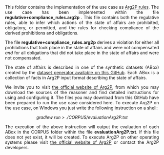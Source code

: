 <p align="justify">
This folder contains the implementation of the use case as <a href="https://apice.unibo.it/xwiki/bin/view/Arg2p/WebHome">Arg2P rules</a>. The use case has been implemented within the file <b> regulative+compliance_rules.arg2p </b>. This file contains both the regulative rules, able to infer which actions of the state of affairs are prohibited, obligatory, or permitted, and the rules for checking compliance of the derived prohibitions and obligations.
</p>

<p align="justify">The file <b>regulative+compliance_rules.arg2p</b> derives a violation for either all prohibitions that took place in the state of affairs and were not compensated <i>and</i> for all obligations that did not take place in the state of affairs and were not compensated.</p>

<p align="justify">
The state of affairs is described in one of the synthetic datasets (ABox) created by the <a href="https://github.com/liviorobaldo/compliancecheckers/tree/main/DatasetGenerator">dataset generator available on this GitHub</a>. Each ABox is a collection of facts in Arg2P input format describing the state of affairs. 
</p>

<p align="justify">
We invite you to visit <a href="https://apice.unibo.it/xwiki/bin/view/Arg2p/WebHome">the official website of Arg2P</a>, from which you may download the sources of the reasoner and find detailed instructions for using and configuring it. The files you may download from this GitHub have been prepared to run the use case considered here. To execute Arg2P on the use case, on Windows you just write the following instruction on a shell:
</p>

<p align="center">
<i>gradlew run > ./CORPUS/evaluationArg2P.txt</i>
</p>

<p align="justify">
The execution of the above instruction will output the evaluation of each ABox in the CORPUS folder within the file <b>evaluationArg2P.txt</b>. If this file does not yet exist, it will be created. To execute Arg2P on other operating systems please visit <a href="https://apice.unibo.it/xwiki/bin/view/Arg2p/WebHome">the official website of Arg2P</a> or contact the Arg2P developers.
</p>
